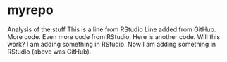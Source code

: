 # myrepo
Analysis of the stuff
This is a line from RStudio
Line added from GitHub.
More code.
Even more code from RStudio.
Here is another code.
Will this work?
I am adding something in RStudio.
Now I am adding something in RStudio (above was GitHub). 
